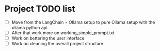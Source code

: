 # Project TODO list

- [ ] Move from the LangChain + Ollama setup to pure Ollama setup with the ollama python api.
- [ ] After that work more on working_simple_prompt.txt
- [ ] Work on bettering the user interface
- [ ] Work on cleaning the overall project structure